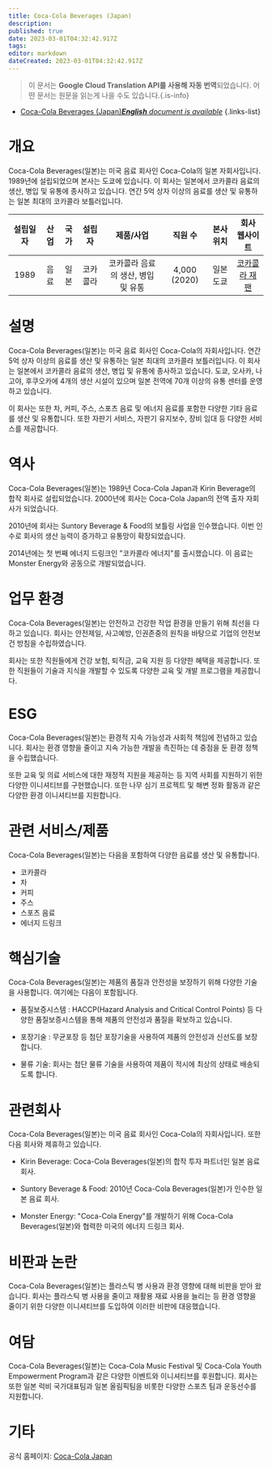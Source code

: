 ```yaml
---
title: Coca-Cola Beverages (Japan)
description: 
published: true
date: 2023-03-01T04:32:42.917Z
tags: 
editor: markdown
dateCreated: 2023-03-01T04:32:42.917Z
---
```


> 이 문서는 **Google Cloud Translation API를 사용해 자동 번역**되었습니다.
어떤 문서는 원문을 읽는게 나을 수도 있습니다.{.is-info}



- [Coca-Cola Beverages (Japan)***English** document is available*](/en/Knowledge-base/Dictionary/Company/coca-cola-beverages-japan)
{.links-list}


# 개요

Coca-Cola Beverages(일본)는 미국 음료 회사인 Coca-Cola의 일본 자회사입니다. 1989년에 설립되었으며 본사는 도쿄에 있습니다. 이 회사는 일본에서 코카콜라 음료의 생산, 병입 및 유통에 종사하고 있습니다. 연간 5억 상자 이상의 음료를 생산 및 유통하는 일본 최대의 코카콜라 보틀러입니다.

| 설립일자 | 산업 | 국가 | 설립자 | 제품/사업 | 직원 수 | 본사 위치 | 회사 웹사이트 |
| :----------------: | :-----: | :----: | :----: | :--------------: | :----------------: | :--------------------: | :-------------: |
| 1989 | 음료 | 일본 | 코카콜라 | 코카콜라 음료의 생산, 병입 및 유통 | 4,000 (2020) | 일본 도쿄 | [코카콜라 재팬](https://www.coca-cola.co.jp/) |

# 설명

Coca-Cola Beverages(일본)는 미국 음료 회사인 Coca-Cola의 자회사입니다. 연간 5억 상자 이상의 음료를 생산 및 유통하는 일본 최대의 코카콜라 보틀러입니다. 이 회사는 일본에서 코카콜라 음료의 생산, 병입 및 유통에 종사하고 있습니다. 도쿄, 오사카, 나고야, 후쿠오카에 4개의 생산 시설이 있으며 일본 전역에 70개 이상의 유통 센터를 운영하고 있습니다.

이 회사는 또한 차, 커피, 주스, 스포츠 음료 및 에너지 음료를 포함한 다양한 기타 음료를 생산 및 유통합니다. 또한 자판기 서비스, 자판기 유지보수, 장비 임대 등 다양한 서비스를 제공합니다.

# 역사

Coca-Cola Beverages(일본)는 1989년 Coca-Cola Japan과 Kirin Beverage의 합작 회사로 설립되었습니다. 2000년에 회사는 Coca-Cola Japan의 전액 출자 자회사가 되었습니다.

2010년에 회사는 Suntory Beverage & Food의 보틀링 사업을 인수했습니다. 이번 인수로 회사의 생산 능력이 증가하고 유통망이 확장되었습니다.

2014년에는 첫 번째 에너지 드링크인 "코카콜라 에너지"를 출시했습니다. 이 음료는 Monster Energy와 공동으로 개발되었습니다.

# 업무 환경

Coca-Cola Beverages(일본)는 안전하고 건강한 작업 환경을 만들기 위해 최선을 다하고 있습니다. 회사는 안전제일, 사고예방, 인권존중의 원칙을 바탕으로 기업의 안전보건 방침을 수립하였습니다.

회사는 또한 직원들에게 건강 보험, 퇴직금, 교육 지원 등 다양한 혜택을 제공합니다. 또한 직원들이 기술과 지식을 개발할 수 있도록 다양한 교육 및 개발 프로그램을 제공합니다.

# ESG

Coca-Cola Beverages(일본)는 환경적 지속 가능성과 사회적 책임에 전념하고 있습니다. 회사는 환경 영향을 줄이고 지속 가능한 개발을 촉진하는 데 중점을 둔 환경 정책을 수립했습니다.

또한 교육 및 의료 서비스에 대한 재정적 지원을 제공하는 등 지역 사회를 지원하기 위한 다양한 이니셔티브를 구현했습니다. 또한 나무 심기 프로젝트 및 해변 정화 활동과 같은 다양한 환경 이니셔티브를 지원합니다.

# 관련 서비스/제품

Coca-Cola Beverages(일본)는 다음을 포함하여 다양한 음료를 생산 및 유통합니다.

- 코카콜라
- 차
- 커피
- 주스
- 스포츠 음료
- 에너지 드링크

# 핵심기술

Coca-Cola Beverages(일본)는 제품의 품질과 안전성을 보장하기 위해 다양한 기술을 사용합니다. 여기에는 다음이 포함됩니다.

- 품질보증시스템 : HACCP(Hazard Analysis and Critical Control Points) 등 다양한 품질보증시스템을 통해 제품의 안전성과 품질을 확보하고 있습니다.

- 포장기술 : 무균포장 등 첨단 포장기술을 사용하여 제품의 안전성과 신선도를 보장합니다.

- 물류 기술: 회사는 첨단 물류 기술을 사용하여 제품이 적시에 최상의 상태로 배송되도록 합니다.

# 관련회사

Coca-Cola Beverages(일본)는 미국 음료 회사인 Coca-Cola의 자회사입니다. 또한 다음 회사와 제휴하고 있습니다.

- Kirin Beverage: Coca-Cola Beverages(일본)의 합작 투자 파트너인 일본 음료 회사.

- Suntory Beverage & Food: 2010년 Coca-Cola Beverages(일본)가 인수한 일본 음료 회사.

- Monster Energy: "Coca-Cola Energy"를 개발하기 위해 Coca-Cola Beverages(일본)와 협력한 미국의 에너지 드링크 회사.

# 비판과 논란

Coca-Cola Beverages(일본)는 플라스틱 병 사용과 환경 영향에 대해 비판을 받아 왔습니다. 회사는 플라스틱 병 사용을 줄이고 재활용 재료 사용을 늘리는 등 환경 영향을 줄이기 위한 다양한 이니셔티브를 도입하여 이러한 비판에 대응했습니다.

# 여담

Coca-Cola Beverages(일본)는 Coca-Cola Music Festival 및 Coca-Cola Youth Empowerment Program과 같은 다양한 이벤트와 이니셔티브를 후원합니다. 회사는 또한 일본 럭비 국가대표팀과 일본 올림픽팀을 비롯한 다양한 스포츠 팀과 운동선수를 지원합니다.

# 기타

공식 홈페이지: [Coca-Cola Japan](https://www.coca-cola.co.jp/)